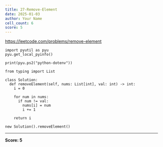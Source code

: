 ```yaml
---
title: 27-Remove-Element
date: 2025-01-03
author: Your Name
cell_count: 6
score: 5
---
```


https://leetcode.com/problems/remove-element


```
import pyutil as pyu
pyu.get_local_pyinfo()
```


```
print(pyu.ps2("python-dotenv"))
```


```
from typing import List
```


```
class Solution:
  def removeElement(self, nums: List[int], val: int) -> int:
    i = 0

    for num in nums:
      if num != val:
        nums[i] = num
        i += 1

    return i
```


```
new Solution().removeElement()
```


---
**Score: 5**